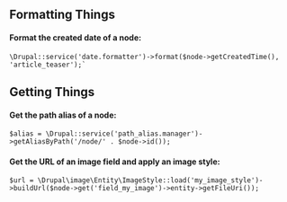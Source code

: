 ## Formatting Things

#### Format the created date of a node:
```
\Drupal::service('date.formatter')->format($node->getCreatedTime(), 'article_teaser');`
```

## Getting Things

#### Get the path alias of a node:
```
$alias = \Drupal::service('path_alias.manager')->getAliasByPath('/node/' . $node->id());
```

#### Get the URL of an image field and apply an image style:
```
$url = \Drupal\image\Entity\ImageStyle::load('my_image_style')->buildUrl($node->get('field_my_image')->entity->getFileUri());
```
